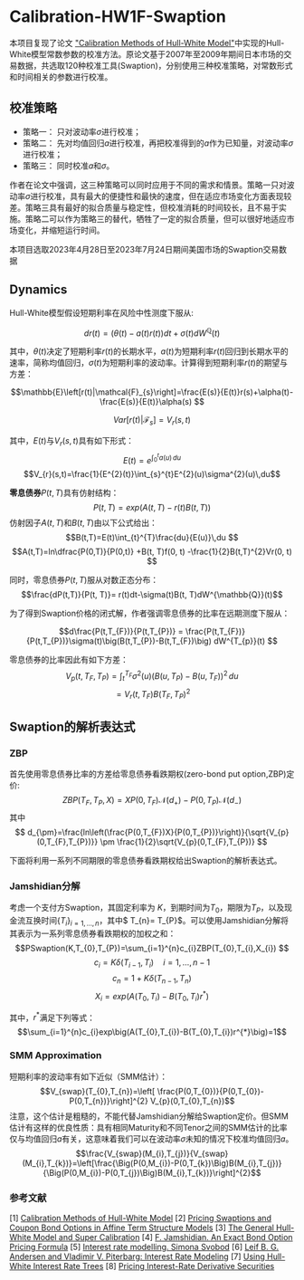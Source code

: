 # Calibration-HW1F-Swaption

本项目复现了论文 ["Calibration Methods of Hull-White Model"](https://papers.ssrn.com/sol3/papers.cfm?abstract_id=1514192)中实现的Hull-White模型常数参数的校准方法。原论文基于2007年至2009年期间日本市场的交易数据，共选取120种校准工具(Swaption)，分别使用三种校准策略，对常数形式和时间相关的参数进行校准。


## 校准策略

* 策略一： 只对波动率$\sigma$进行校准；
* 策略二： 先对均值回归$a$进行校准，再把校准得到的$a$作为已知量，对波动率$\sigma$进行校准；
* 策略三： 同时校准$a$和$\sigma$。

作者在论文中强调，这三种策略可以同时应用于不同的需求和情景。策略一只对波动率$\sigma$进行校准，具有最大的便捷性和最快的速度，但在适应市场变化方面表现较差。策略三具有最好的拟合质量与稳定性，但校准消耗的时间较长，且不易于实施。策略二可以作为策略三的替代，牺牲了一定的拟合质量，但可以很好地适应市场变化，并缩短运行时间。

本项目选取2023年4月28日至2023年7月24日期间美国市场的Swaption交易数据

## Dynamics
Hull-White模型假设短期利率在风险中性测度下服从:    

$$ dr(t)=\left(\theta(t)-a(t)r(t)\right)dt+\sigma(t)dW^{\mathbb{Q}}(t)$$

	
其中，$\theta(t)$决定了短期利率$r(t)$的长期水平，$a(t)$为短期利率$r(t)$回归到长期水平的速率，简称均值回归，$\sigma(t)$为短期利率的波动率。计算得到短期利率$r(t)$的期望与方差：

$$\mathbb{E}\left[r(t)|\mathcal{F}_{s}\right]=\frac{E(s)}{E(t)}r(s)+\alpha(t)-\frac{E(s)}{E(t)}\alpha(s) $$

$$Var\left[r(t)|\mathcal{F}_{s}\right]=V_{r}(s,t)$$



其中，$E(t)$与$V_{r}(s,t)$具有如下形式：
$$E(t)=e^{\int_{0}^{t}a(u)\,du}  $$
$$V_{r}(s,t)=\frac{1}{E^{2}(t)}\int_{s}^{t}E^{2}(u)\sigma^{2}(u)\,du$$

**零息债券**$P(t,T)$具有仿射结构：
$$P(t,T)=exp\Big(A(t,T)-r(t)B(t,T)\Big)$$
仿射因子$A(t,T)$和$B(t,T)$由以下公式给出：
$$B(t,T)=E(t)\int_{t}^{T}\frac{du}{E(u)}\,du  $$
$$A(t,T)=ln\dfrac{P(0,T)}{P(0,t)} +B(t, T)f(0, t) -\frac{1}{2}B(t,T)^{2}Vr(0, t)  $$

同时，零息债券$P(t,T)$服从对数正态分布：
$$\frac{dP(t,T)}{P(t, T)}= r(t)dt-\sigma(t)B(t, T)dW^{\mathbb{Q}}(t)$$
	
为了得到Swaption价格的闭式解，作者强调零息债券的比率在远期测度下服从：
	
$$d\frac{P(t,T_{F})}{P(t,T_{P})} = \frac{P(t,T_{F})}{P(t,T_{P})}\sigma(t)\big(B(t,T_{P})-B(t,T_{F})\big) dW^{T_{p}}(t)  $$

	
零息债券的比率因此有如下方差：
$$V_{p}(t,T_{F},T_{P})= \int_{t}^{T_{F}}\sigma^{2}(u)\big(B(u,T_{P})-B(u,T_{F})\big)^{2}\,du $$
$$=V_{r}(t,T_{F})B(T_{F},T_{P})^{2}$$
	
## Swaption的解析表达式
### ZBP
首先使用零息债券比率的方差给零息债券看跌期权(zero-bond put option,ZBP)定价:
$$ZBP(T_{F},T_{P},X)=XP(0,T_{F})\mathcal{N}(d_{+})-P(0,T_{P})\mathcal{N}(d_{-})  $$
其中
$$ d_{\pm}=\frac{ln\left(\frac{P(0,T_{F})X}{P(0,T_{P})}\right)}{\sqrt{V_{p}(0,T_{F},T_{P})}} \pm \frac{1}{2}\sqrt{V_{p}(0,T_{F},T_{P})} $$

下面将利用一系列不同期限的零息债券看跌期权给出Swaption的解析表达式。

### Jamshidian分解
考虑一个支付方Swaption，其固定利率为 $K$，到期时间为$T_{0}$，期限为$T_{P}$，以及现金流互换时间$\{T_{i}\}_{i=1,\ldots,n}$，其中$ T_{n}= T_{P}$。可以使用Jamshidian分解将其表示为一系列零息债券看跌期权的加权之和：
$$PSwaption(K,T_{0},T_{P})=\sum_{i=1}^{n}c_{i}ZBP(T_{0},T_{i},X_{i})  $$
$$c_{i}=K\delta(T_{i-1},T_{i})\quad i=1,\ldots,n-1 $$
$$c_{n}=1+K\delta(T_{n-1},T_{n})  $$
$$X_{i}=exp\big(A(T_{0},T_{i})-B(T_{0},T_{i})r^{*}\big)$$

其中，$r^{*}$满足下列等式：
$$\sum_{i=1}^{n}c_{i}exp\big(A(T_{0},T_{i})-B(T_{0},T_{i})r^{*}\big)=1$$


### SMM Approximation
短期利率的波动率有如下近似（SMM估计）：
$$V_{swap}(T_{0},T_{n})=\left[ \frac{P(0,T_{0})}{P(0,T_{0})-P(0,T_{n})}\right]^{2} V_{p}(0,T_{0},T_{n})$$
注意，这个估计是粗糙的，不能代替Jamshidian分解给Swaption定价。但SMM估计有这样的优良性质：具有相同Maturity和不同Tenor之间的SMM估计的比率仅与均值回归$a$有关，这意味着我们可以在波动率$\sigma$未知的情况下校准均值回归$a$。
$$\frac{V_{swap}(M_{i},T_{j})}{V_{swap}(M_{i},T_{k})}=\left[\frac{\Big(P(0,M_{i})-P(0,T_{k})\Big)B(M_{i},T_{j})}{\Big(P(0,M_{i})-P(0,T_{j})\Big)B(M_{i},T_{k})}\right]^{2}$$





### 参考文献
[1] [Calibration Methods of Hull-White Model](https://papers.ssrn.com/sol3/papers.cfm?abstract_id=1514192)
[2] [Pricing Swaptions and Coupon Bond Options in Affine Term Structure Models](https://papers.ssrn.com/sol3/papers.cfm?abstract_id=630402)
[3] [The General Hull-White Model and Super Calibration](https://papers.ssrn.com/sol3/papers.cfm?abstract_id=1295228)
[4] [F. Jamshidian. An Exact Bond Option Pricing Formula](https://www.jstor.org/stable/2328284)
[5] [Interest rate modelling. Simona Svobod](https://link.springer.com/book/10.1057/9781403946027)
[6] [Leif B. G. Andersen and Vladimir V. Piterbarg: Interest Rate Modeling](https://link.springer.com/article/10.1007/s11408-011-0157-y)
[7] [Using Hull-White Interest Rate Trees](https://www.researchgate.net/publication/228178882_Using_Hull-White_Interest_Rate_Trees)
[8] [Pricing Interest-Rate Derivative Securities](https://www.researchgate.net/publication/5217241_Pricing_Interest-Rate-Derivative_Securities)